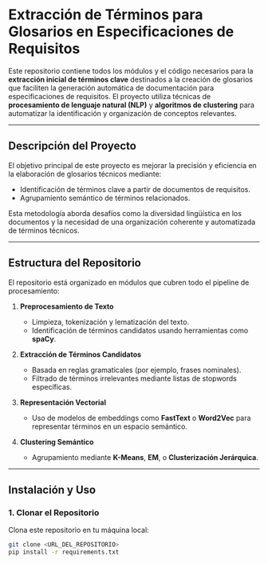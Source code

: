 # **Extracción de Términos para Glosarios en Especificaciones de Requisitos**

Este repositorio contiene todos los módulos y el código necesarios para la **extracción inicial de términos clave** destinados a la creación de glosarios que faciliten la generación automática de documentación para especificaciones de requisitos. El proyecto utiliza técnicas de **procesamiento de lenguaje natural (NLP)** y **algoritmos de clustering** para automatizar la identificación y organización de conceptos relevantes.

---

## **Descripción del Proyecto**

El objetivo principal de este proyecto es mejorar la precisión y eficiencia en la elaboración de glosarios técnicos mediante:
- Identificación de términos clave a partir de documentos de requisitos.
- Agrupamiento semántico de términos relacionados.
  

Esta metodología aborda desafíos como la diversidad lingüística en los documentos y la necesidad de una organización coherente y automatizada de términos técnicos.

---

## **Estructura del Repositorio**

El repositorio está organizado en módulos que cubren todo el pipeline de procesamiento:

1. **Preprocesamiento de Texto**
   - Limpieza, tokenización y lematización del texto.
   - Identificación de términos candidatos usando herramientas como **spaCy**.

2. **Extracción de Términos Candidatos**
   - Basada en reglas gramaticales (por ejemplo, frases nominales).
   - Filtrado de términos irrelevantes mediante listas de stopwords específicas.

3. **Representación Vectorial**
   - Uso de modelos de embeddings como **FastText** o **Word2Vec** para representar términos en un espacio semántico.

4. **Clustering Semántico**
   - Agrupamiento mediante **K-Means**, **EM**, o **Clusterización Jerárquica**.
---

## **Instalación y Uso**

### **1. Clonar el Repositorio**
Clona este repositorio en tu máquina local:
```bash
git clone <URL_DEL_REPOSITORIO>
pip install -r requirements.txt
